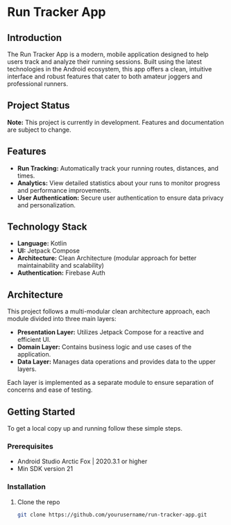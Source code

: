 # Run Tracker App

## Introduction
The Run Tracker App is a modern, mobile application designed to help users track and analyze their running sessions. Built using the latest technologies in the Android ecosystem, this app offers a clean, intuitive interface and robust features that cater to both amateur joggers and professional runners.

## Project Status
**Note:** This project is currently in development. Features and documentation are subject to change.

## Features
- **Run Tracking:** Automatically track your running routes, distances, and times.
- **Analytics:** View detailed statistics about your runs to monitor progress and performance improvements.
- **User Authentication:** Secure user authentication to ensure data privacy and personalization.

## Technology Stack
- **Language:** Kotlin
- **UI:** Jetpack Compose
- **Architecture:** Clean Architecture (modular approach for better maintainability and scalability)
- **Authentication:** Firebase Auth

## Architecture
This project follows a multi-modular clean architecture approach, each module divided into three main layers:
- **Presentation Layer:** Utilizes Jetpack Compose for a reactive and efficient UI.
- **Domain Layer:** Contains business logic and use cases of the application.
- **Data Layer:** Manages data operations and provides data to the upper layers.

Each layer is implemented as a separate module to ensure separation of concerns and ease of testing.

## Getting Started
To get a local copy up and running follow these simple steps.

### Prerequisites
- Android Studio Arctic Fox | 2020.3.1 or higher
- Min SDK version 21

### Installation
1. Clone the repo
   ```sh
   git clone https://github.com/yourusername/run-tracker-app.git
